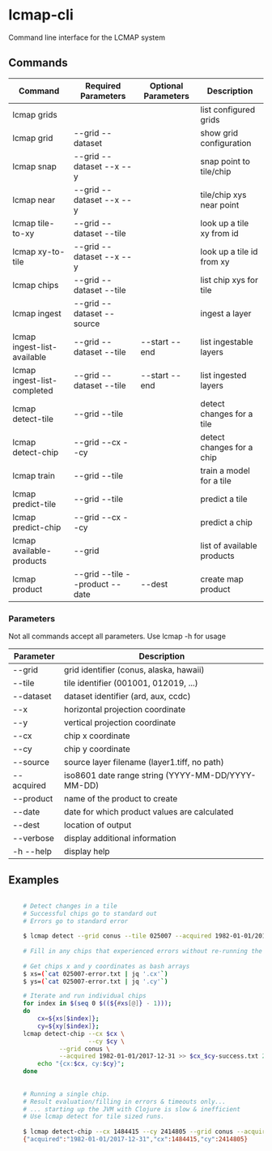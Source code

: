 # lcmap-cli
Command line interface for the LCMAP system

## Commands

| Command                      | Required Parameters            | Optional Parameters  | Description                     |
| ---------------------------- | ------------------------------ |--------------------- | ------------------------------- |
| lcmap grids                  |                                |                      | list configured grids           |
| lcmap grid                   | --grid --dataset               |                      | show grid configuration         |
| lcmap snap                   | --grid --dataset --x --y       |                      | snap point to tile/chip         |
| lcmap near                   | --grid --dataset --x --y       |                      | tile/chip xys near point        |
| lcmap tile-to-xy             | --grid --dataset --tile        |                      | look up a tile xy from id       |
| lcmap xy-to-tile             | --grid --dataset --x --y       |                      | look up a tile id from xy       | 
| lcmap chips                  | --grid --dataset --tile        |                      | list chip xys for tile          |
| lcmap ingest                 | --grid --dataset --source      |                      | ingest a layer                  |
| lcmap ingest-list-available  | --grid --dataset --tile        | --start --end        | list ingestable layers          |
| lcmap ingest-list-completed  | --grid --dataset --tile        | --start --end        | list ingested layers            |
| lcmap detect-tile            | --grid --tile                  |                      | detect changes for a tile       |
| lcmap detect-chip            | --grid --cx --cy               |                      | detect changes for a chip       |
| lcmap train                  | --grid --tile                  |                      | train a model for a tile        |
| lcmap predict-tile           | --grid --tile                  |                      | predict a tile                  |
| lcmap predict-chip           | --grid --cx --cy               |                      | predict a chip                  |
| lcmap available-products     | --grid                         |                      | list of available products      |
| lcmap product                | --grid --tile --product --date | --dest               | create map product              |

### Parameters

Not all commands accept all parameters.  Use lcmap <command> -h for usage

| Parameter   | Description                                       |
| ----------- | ------------------------------------------------- |
|  --grid     | grid identifier (conus, alaska, hawaii)           |
|  --tile     | tile identifier (001001, 012019, ...)             |
|  --dataset  | dataset identifier (ard, aux, ccdc)               |
|  --x        | horizontal projection coordinate                  |
|  --y        | vertical projection coordinate                    |
|  --cx       | chip x coordinate                                 |
|  --cy       | chip y coordinate                                 |
|  --source   | source layer filename (layer1.tiff, no path)      |
|  --acquired | iso8601 date range string (YYYY-MM-DD/YYYY-MM-DD) |
|  --product  | name of the product to create                     |
|  --date     | date for which product values are calculated      |
|  --dest     | location of output                                |
|  --verbose  | display additional information                    |
| -h --help   | display help                                      |


## Examples

```bash

    # Detect changes in a tile
    # Successful chips go to standard out
    # Errors go to standard error
	
    $ lcmap detect --grid conus --tile 025007 --acquired 1982-01-01/2017-12-31 >> 025007-success.txt 2>> 025007-error.txt
	
    # Fill in any chips that experienced errors without re-running the whole tile
	
    # Get chips x and y coordinates as bash arrays
    $ xs=(`cat 025007-error.txt | jq '.cx'`)
    $ ys=(`cat 025007-error.txt | jq '.cy'`)

    # Iterate and run individual chips
    for index in $(seq 0 $((${#xs[@]} - 1)));
    do
        cx=${xs[$index]};
        cy=${xy[$index]};
	lcmap detect-chip --cx $cx \
	                  --cy $cy \
			  --grid conus \
			  --acquired 1982-01-01/2017-12-31 >> $cx_$cy-success.txt 2>> $cx_$cy-error.txt;
    	echo "{cx:$cx, cy:$cy}";
    done
	
	
	# Running a single chip.
	# Result evaluation/filling in errors & timeouts only...
	# ... starting up the JVM with Clojure is slow & inefficient
	# Use lcmap detect for tile sized runs.
    
	$ lcmap detect-chip --cx 1484415 --cy 2414805 --grid conus --acquired 1982-01-01/2017-12-31;
	{"acquired":"1982-01-01/2017-12-31","cx":1484415,"cy":2414805}
	
```
